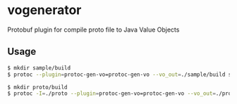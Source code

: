 # vogenerator
Protobuf plugin for compile proto file to Java Value Objects

## Usage

```bash
$ mkdir sample/build
$ protoc --plugin=protoc-gen-vo=protoc-gen-vo --vo_out=./sample/build sample/hello.proto
```

```bash
$ mkdir proto/build
$ protoc -I=./proto --plugin=protoc-gen-vo=protoc-gen-vo --vo_out=./proto/build proto/group.proto
```